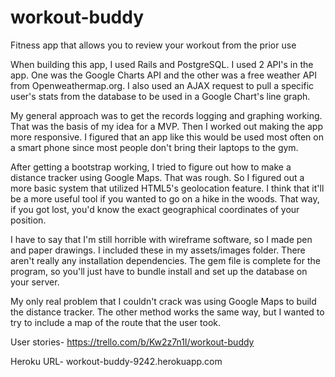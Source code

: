 # workout-buddy
Fitness app that allows you to review your workout from the prior use

When building this app, I used Rails and PostgreSQL. I used 2 API's in the app.  One was the Google Charts API and the other was a free weather API from Openweathermap.org.  I also used an AJAX request to pull a specific user's stats from the database to be used in a Google Chart's line graph.  

My general approach was to get the records logging and graphing working.  That was the basis of my idea for a MVP. Then I worked out making the app more responsive. I figured that an app like this would be used most often on a smart phone since most people don't bring their laptops to the gym. 

After getting a bootstrap working, I tried to figure out how to make a distance tracker using Google Maps. That was rough.  So I figured out a more basic system that utilized HTML5's geolocation feature. I think that it'll be a more useful tool if you wanted to go on a hike in the woods. That way, if you got lost, you'd know the exact geographical coordinates of your position.

I have to say that I'm still horrible with wireframe software, so I made pen and paper drawings. I included these in my assets/images folder. There aren't really any installation dependencies. The gem file is complete for the program, so you'll just have to bundle install and set up the database on your server.  

My only real problem that I couldn't crack was using Google Maps to build the distance tracker. The other method works the same way, but I wanted to try to include a map of the route that the user took. 


User stories- https://trello.com/b/Kw2z7n1I/workout-buddy

Heroku URL- workout-buddy-9242.herokuapp.com